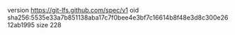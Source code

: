 version https://git-lfs.github.com/spec/v1
oid sha256:5535e33a7b851138aba17c7f0bee4e3bf7c16614b8f48e3d8c300e2612ab1995
size 228
